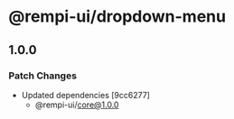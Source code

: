 # @rempi-ui/dropdown-menu

## 1.0.0

### Patch Changes

- Updated dependencies [9cc6277]
  - @rempi-ui/core@1.0.0
